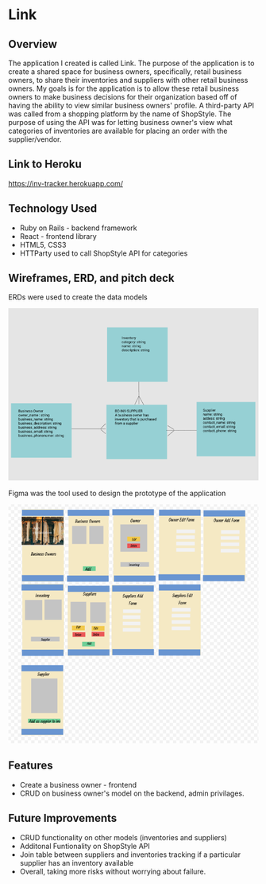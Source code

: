 # Link
 
## Overview

The application I created is called Link.  The purpose of the application is to create a shared space for business owners, specifically, retail business owners, to share their inventories and suppliers with other retail business owners.  My goals is for the application is to allow these retail business owners to make business decisions for their organization based off of having the ability to view similar business owners' profile.  A third-party API was called from a shopping platform by the name of ShopStyle.  The purpose of using the API was for letting business owner's view what categories of inventories are available for placing an order with the supplier/vendor.

## Link to Heroku

https://inv-tracker.herokuapp.com/


## Technology Used

* Ruby on Rails - backend framework
* React - frontend library
* HTML5, CSS3
* HTTParty used to call ShopStyle API for categories


## Wireframes, ERD, and pitch deck

ERDs were used to create the data models

![ERD](https://github.com/SupriyaY/inv_tracker/blob/master/Screen%20Shot%202018-03-01%20at%201.48.10%20AM.png)


Figma was the tool used to design the prototype of the application

![Wireframe](https://github.com/SupriyaY/inv_tracker/blob/master/Screen%20Shot%202018-03-01%20at%201.47.49%20AM.png)


## Features

* Create a business owner - frontend
* CRUD on business owner's model on the backend, admin privilages.

## Future Improvements

* CRUD functionality on other models (inventories and suppliers)
* Additonal Funtionality on ShopStyle API
* Join table between suppliers and inventories tracking if a particular supplier has an inventory available
* Overall, taking more risks without worrying about failure.